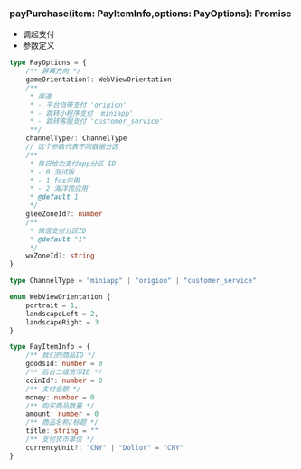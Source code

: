 ### **payPurchase(item: PayItemInfo,options: PayOptions): Promise**
- 调起支付
- 参数定义

```typescript
type PayOptions = {
	/** 屏幕方向 */
	gameOrientation?: WebViewOrientation
	/**
	 * 渠道
	 * - 平台自带支付 'origion'
	 * - 跳转小程序支付 'miniapp'
	 * - 跳转客服支付 'customer_service'
	 **/
	channelType?: ChannelType
	// 这个参数代表不同数据分区
	/**
	 * 每日给力支付app分区 ID
	 * - 0 测试版
	 * - 1 fox应用
	 * - 2 海洋馆应用
	 * @default 1
	 */
	gleeZoneId?: number
	/**
	 * 微信支付分区ID
	 * @default "1"
	 */
	wxZoneId?: string
}

```


```typescript
type ChannelType = "miniapp" | "origion" | "customer_service"

```


```typescript
enum WebViewOrientation {
	portrait = 1,
	landscapeLeft = 2,
	landscapeRight = 3
}

```


```typescript
type PayItemInfo = {
	/** 我们的商品ID */
	goodsId: number = 0
	/** 后台二级货币ID */
	coinId?: number = 0
	/** 支付金额 */
	money: number = 0
	/** 购买商品数量 */
	amount: number = 0
	/** 商品名称/标题 */
	title: string = ""
	/** 支付货币单位 */
	currencyUnit?: "CNY" | "Dollor" = "CNY"
}

```

